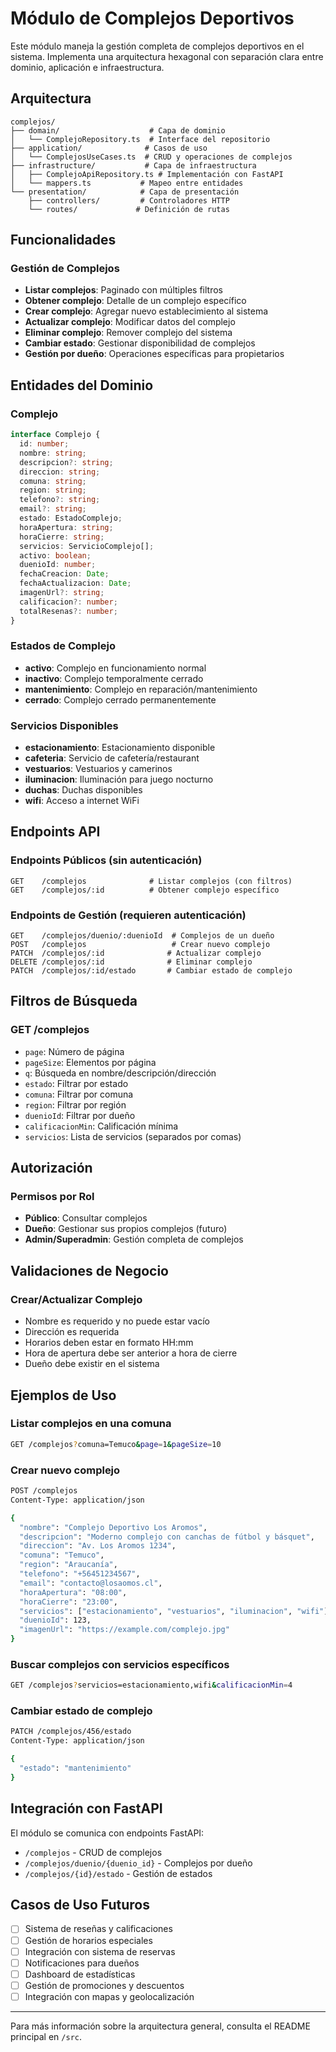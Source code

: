 # Módulo de Complejos Deportivos

Este módulo maneja la gestión completa de complejos deportivos en el sistema. Implementa una arquitectura hexagonal con separación clara entre dominio, aplicación e infraestructura.

## Arquitectura

```
complejos/
├── domain/                    # Capa de dominio
│   └── ComplejoRepository.ts  # Interface del repositorio
├── application/              # Casos de uso
│   └── ComplejosUseCases.ts  # CRUD y operaciones de complejos
├── infrastructure/           # Capa de infraestructura
│   ├── ComplejoApiRepository.ts # Implementación con FastAPI
│   └── mappers.ts           # Mapeo entre entidades
└── presentation/            # Capa de presentación
    ├── controllers/         # Controladores HTTP
    └── routes/             # Definición de rutas
```

## Funcionalidades

### Gestión de Complejos
- **Listar complejos**: Paginado con múltiples filtros
- **Obtener complejo**: Detalle de un complejo específico
- **Crear complejo**: Agregar nuevo establecimiento al sistema
- **Actualizar complejo**: Modificar datos del complejo
- **Eliminar complejo**: Remover complejo del sistema
- **Cambiar estado**: Gestionar disponibilidad de complejos
- **Gestión por dueño**: Operaciones específicas para propietarios

## Entidades del Dominio

### Complejo
```typescript
interface Complejo {
  id: number;
  nombre: string;
  descripcion?: string;
  direccion: string;
  comuna: string;
  region: string;
  telefono?: string;
  email?: string;
  estado: EstadoComplejo;
  horaApertura: string;
  horaCierre: string;
  servicios: ServicioComplejo[];
  activo: boolean;
  duenioId: number;
  fechaCreacion: Date;
  fechaActualizacion: Date;
  imagenUrl?: string;
  calificacion?: number;
  totalResenas?: number;
}
```

### Estados de Complejo
- **activo**: Complejo en funcionamiento normal
- **inactivo**: Complejo temporalmente cerrado
- **mantenimiento**: Complejo en reparación/mantenimiento
- **cerrado**: Complejo cerrado permanentemente

### Servicios Disponibles
- **estacionamiento**: Estacionamiento disponible
- **cafeteria**: Servicio de cafetería/restaurant
- **vestuarios**: Vestuarios y camerinos
- **iluminacion**: Iluminación para juego nocturno
- **duchas**: Duchas disponibles
- **wifi**: Acceso a internet WiFi

## Endpoints API

### Endpoints Públicos (sin autenticación)
```
GET    /complejos              # Listar complejos (con filtros)
GET    /complejos/:id          # Obtener complejo específico
```

### Endpoints de Gestión (requieren autenticación)
```
GET    /complejos/duenio/:duenioId  # Complejos de un dueño
POST   /complejos                   # Crear nuevo complejo
PATCH  /complejos/:id              # Actualizar complejo
DELETE /complejos/:id              # Eliminar complejo
PATCH  /complejos/:id/estado       # Cambiar estado de complejo
```

## Filtros de Búsqueda

### GET /complejos
- `page`: Número de página
- `pageSize`: Elementos por página
- `q`: Búsqueda en nombre/descripción/dirección
- `estado`: Filtrar por estado
- `comuna`: Filtrar por comuna
- `region`: Filtrar por región
- `duenioId`: Filtrar por dueño
- `calificacionMin`: Calificación mínima
- `servicios`: Lista de servicios (separados por comas)

## Autorización

### Permisos por Rol
- **Público**: Consultar complejos
- **Dueño**: Gestionar sus propios complejos (futuro)
- **Admin/Superadmin**: Gestión completa de complejos

## Validaciones de Negocio

### Crear/Actualizar Complejo
- Nombre es requerido y no puede estar vacío
- Dirección es requerida
- Horarios deben estar en formato HH:mm
- Hora de apertura debe ser anterior a hora de cierre
- Dueño debe existir en el sistema

## Ejemplos de Uso

### Listar complejos en una comuna
```bash
GET /complejos?comuna=Temuco&page=1&pageSize=10
```

### Crear nuevo complejo
```bash
POST /complejos
Content-Type: application/json

{
  "nombre": "Complejo Deportivo Los Aromos",
  "descripcion": "Moderno complejo con canchas de fútbol y básquet",
  "direccion": "Av. Los Aromos 1234",
  "comuna": "Temuco",
  "region": "Araucanía",
  "telefono": "+56451234567",
  "email": "contacto@losaomos.cl",
  "horaApertura": "08:00",
  "horaCierre": "23:00",
  "servicios": ["estacionamiento", "vestuarios", "iluminacion", "wifi"],
  "duenioId": 123,
  "imagenUrl": "https://example.com/complejo.jpg"
}
```

### Buscar complejos con servicios específicos
```bash
GET /complejos?servicios=estacionamiento,wifi&calificacionMin=4
```

### Cambiar estado de complejo
```bash
PATCH /complejos/456/estado
Content-Type: application/json

{
  "estado": "mantenimiento"
}
```

## Integración con FastAPI

El módulo se comunica con endpoints FastAPI:
- `/complejos` - CRUD de complejos
- `/complejos/duenio/{duenio_id}` - Complejos por dueño
- `/complejos/{id}/estado` - Gestión de estados

## Casos de Uso Futuros

- [ ] Sistema de reseñas y calificaciones
- [ ] Gestión de horarios especiales
- [ ] Integración con sistema de reservas
- [ ] Notificaciones para dueños
- [ ] Dashboard de estadísticas
- [ ] Gestión de promociones y descuentos
- [ ] Integración con mapas y geolocalización

---

Para más información sobre la arquitectura general, consulta el README principal en `/src`.
